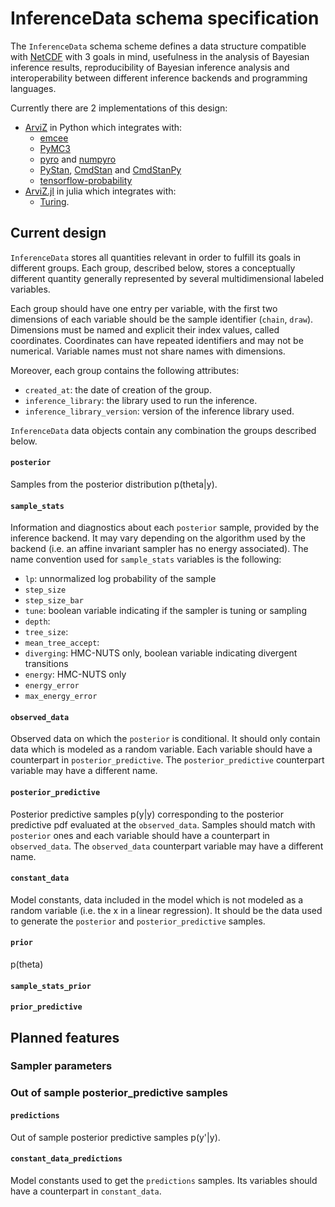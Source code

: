 # InferenceData schema specification
The `InferenceData` schema scheme defines a data structure compatible with [NetCDF](https://www.unidata.ucar.edu/software/netcdf/) with 3 goals in mind, usefulness in the analysis of Bayesian inference results, reproducibility of Bayesian inference analysis and interoperability between different inference backends and programming languages.

Currently there are 2 implementations of this design:
* [ArviZ](https://arviz-devs.github.io/arviz/) in Python which integrates with:
  - [emcee](https://emcee.readthedocs.io/en/stable/)
  - [PyMC3](https://docs.pymc.io)
  - [pyro](https://pyro.ai/)
      and [numpyro](https://pyro.ai/numpyro/)
  - [PyStan](https://pystan.readthedocs.io/en/latest/index.html),
      [CmdStan](https://mc-stan.org/users/interfaces/cmdstan)
      and [CmdStanPy](https://cmdstanpy.readthedocs.io/en/latest/index.html)
  - [tensorflow-probability](https://www.tensorflow.org/probability)
* [ArviZ.jl](https://github.com/sethaxen/ArviZ.jl) in julia which integrates with:
  - [Turing](https://turing.ml/dev/).

## Current design
`InferenceData` stores all quantities relevant in order to fulfill its goals in different groups. Each group, described below, stores a conceptually different quantity generally represented by several multidimensional labeled variables.

Each group should have one entry per variable, with the first two dimensions of each variable should be the sample identifier (`chain`, `draw`). Dimensions must be named and explicit their index values, called coordinates. Coordinates can have repeated identifiers and may not be numerical. Variable names must not share names with dimensions.

Moreover, each group contains the following attributes:
* `created_at`: the date of creation of the group.
* `inference_library`: the library used to run the inference.
* `inference_library_version`: version of the inference library used.

`InferenceData` data objects contain any combination the groups described below.

#### `posterior`
Samples from the posterior distribution p(theta|y).

#### `sample_stats`
Information and diagnostics about each `posterior` sample, provided by the inference backend. It may vary depending on the algorithm used by the backend (i.e. an affine invariant sampler has no energy associated). The name convention used for `sample_stats` variables is the following:
* `lp`: unnormalized log probability of the sample
* `step_size`
* `step_size_bar`
* `tune`: boolean variable indicating if the sampler is tuning or sampling
* `depth`:
* `tree_size`:
* `mean_tree_accept`:
* `diverging`: HMC-NUTS only, boolean variable indicating divergent transitions
* `energy`: HMC-NUTS only
* `energy_error`
* `max_energy_error`

#### `observed_data`
Observed data on which the `posterior` is conditional. It should only contain data which is modeled as a random variable. Each variable should have a counterpart in `posterior_predictive`. The `posterior_predictive` counterpart variable may have a different name.

#### `posterior_predictive`
Posterior predictive samples p(y|y) corresponding to the posterior predictive pdf evaluated at the `observed_data`. Samples should match with `posterior` ones and each variable should have a counterpart in `observed_data`. The `observed_data` counterpart variable may have a different name.

#### `constant_data`
Model constants, data included in the model which is not modeled as a random variable (i.e. the x in a linear regression). It should be the data used to generate the `posterior` and `posterior_predictive` samples.

#### `prior`
p(theta)

#### `sample_stats_prior`

#### `prior_predictive`

## Planned features

### Sampler parameters

### Out of sample posterior_predictive samples
#### `predictions`
Out of sample posterior predictive samples p(y'|y).

#### `constant_data_predictions`
Model constants used to get the `predictions` samples. Its variables should have a counterpart in `constant_data`.

